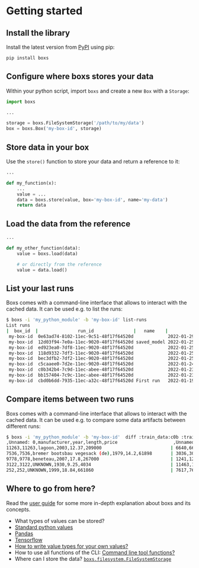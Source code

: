 # Getting started

## Install the library

Install the latest version from [PyPI](https://pypi.org/project/boxs/)
using pip:

```bash
pip install boxs
```

## Configure where boxs stores your data

Within your python script, import `boxs` and create a new `Box` with a `Storage`:

```python
import boxs

...

storage = boxs.FileSystemStorage('/path/to/my/data')
box = boxs.Box('my-box-id', storage)
```

## Store data in your box

Use the `store()` function to store your data and return a reference to it:

```python
...

def my_function(x):
    ...
    value = ...
    data = boxs.store(value, box='my-box-id', name='my-data')
    return data

```

## Load the data from the reference

```python
...

def my_other_function(data):
    value = boxs.load(data)

    # or directly from the reference
    value = data.load()
```

## List your last runs

Boxs comes with a command-line interface that allows to interact with the cached data. It can be
used e.g. to list the runs:

```bash
$ boxs -i 'my_python_module' -b 'my-box-id' list-runs
List runs
|  box_id  |               run_id               |   name    |              time              |
 my-box-id  0e63ad74-8102-11ec-9c51-48f17f64520d             2022-01-29 12:50:44.422651+00:00
 my-box-id  12d03f94-7e0a-11ec-9020-48f17f64520d saved_model 2022-01-25 18:10:35.297825+00:00
 my-box-id  ed923ea0-7df8-11ec-9020-48f17f64520d             2022-01-25 16:07:43.658161+00:00
 my-box-id  118d9332-7df3-11ec-9020-48f17f64520d             2022-01-25 15:25:47.026477+00:00
 my-box-id  bec3dfb2-7df2-11ec-9020-48f17f64520d             2022-01-25 15:23:28.143102+00:00
 my-box-id  c5caaee0-7d2e-11ec-9020-48f17f64520d             2022-01-24 16:00:38.460836+00:00
 my-box-id  c0b342b4-7c9d-11ec-abee-48f17f64520d             2022-01-23 22:42:32.900216+00:00
 my-box-id  bb157404-7c9c-11ec-abee-48f17f64520d             2022-01-23 22:36:59.329551+00:00
 my-box-id  cbd0b6dd-7935-11ec-a32c-48f17f64520d First run   2022-01-19 14:40:50.280643+00:00

```
## Compare items between two runs

Boxs comes with a command-line interface that allows to interact with the cached data. It can be
used e.g. to compare some data artifacts between different runs:

```bash
$ boxs -i 'my_python_module' -b 'my-box-id'  diff :train_data:c0b :train_data:0e6 -- -y | head
,Unnamed: 0,manufacturer,year,length,price                     ,Unnamed: 0,manufacturer,year,length,price
11263,11263,lagoon,2003,12.37,209000                          | 6640,6640,ohlson (se),1980,8.8,15308
7536,7536,bremer bootsbau vegesack (de),1979,14.2,61898       | 3036,3036,prout sail boats,1980,15.0,110000
9778,9778,beneteau,2007,17.8,267000                           | 1241,1241,bavaria,2018,9.99,118044
3122,3122,UNKNOWN,1930,9.25,4034                              | 11463,11463,ovington boats sail boats,1998,9.42,36860
252,252,UNKNOWN,1999,18.84,661860                             | 7617,7617,jeanneau,2013,13.34,115000
```

## Where to go from here?

Read the [user guide](../user_guide/) for some more in-depth explanation about boxs and
its concepts.

- What types of values can be stored?
 - [Standard python values](../value_types/common/)
 - [Pandas](../value_types/pandas/)
 - [Tensorflow](../value_types/tensorflow/)
 - [How to write value types for your own values?](../user_guide/#implementing-custom-value-types)
- How to use all functions of the CLI:
    [Command line tool functions?](../cli/)
- Where can I store the data?
    [`boxs.filesystem.FileSystemStorage`](../storages/file/)
